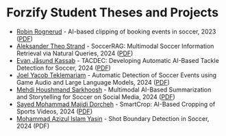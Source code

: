 # Forzify Student Theses and Projects

- [Robin Rognerud](https://github.com/simula/forzify/tree/main/robin-rognerud) - AI-based clipping of booking events in soccer, 2023 ([PDF](https://home.simula.no/~paalh/students/RobinRognerud-OsloMet-2023.pdf))
- [Aleksander Theo Strand](https://github.com/simula/forzify/tree/main/aleksander-theo-strand) - SoccerRAG: Multimodal Soccer Information Retrieval via Natural Queries, 2024 ([PDF](https://home.simula.no/~paalh/students/2024-OsloMet-AleksanderTheoStrand.pdf))
- [Evan Jåsund Kassab](https://github.com/simula/forzify/tree/main/evan-jåsund-kassab) - TACDEC: Developing Automatic AI-Based Tackle Detection for Soccer, 2024 ([PDF](https://home.simula.no/~paalh/students/2024-UIO-EvanJasundKassab.pdf))
- [Joel Yacob Teklemariam](https://github.com/simula/forzify/tree/main/joel-yacob-teklemariam) - Automatic Detection of Soccer Events using Game Audio and Large Language Models, 2024 ([PDF](https://home.simula.no/~paalh/students/2024-NMBU-JoelYacobTeklemariam.pdf))
- [Mehdi Houshmand Sarkhoosh](https://github.com/simula/forzify/tree/main/mehdi-houshmand-sarkhoosh) - Multimodal AI-Based Summarization and Storytelling for Soccer on Social Media, 2024 ([PDF](https://home.simula.no/~paalh/students/2024-OsloMet-MehdiHoushmandSarkhoosh.pdf))
- [Sayed Mohammad Majidi Dorcheh](https://github.com/simula/forzify/tree/main/sayed-mohammad-majidi-dorcheh) - SmartCrop: AI-Based Cropping of Sports Videos, 2024 ([PDF](https://home.simula.no/~paalh/students/2024-OsloMet-MajidiDorchehSayedMohammad.pdf))
- [Mohammad Azizul Islam Yasin](https://github.com/simula/forzify/tree/main/mohammad-azizul-islam-yasin) - Shot Boundary Detection in Soccer, 2024 (PDF)
